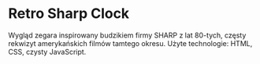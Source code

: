 #  Retro Sharp Clock
Wygląd zegara inspirowany budzikiem firmy SHARP z lat 80-tych, częsty rekwizyt amerykańskich filmów tamtego okresu. Użyte technologie: HTML, CSS, czysty JavaScript.
